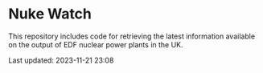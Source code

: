# Nuke Watch

This repository includes code for retrieving the latest information available on the output of EDF nuclear power plants in the UK.

Last updated: 2023-11-21 23:08